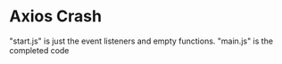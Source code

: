 # Axios Crash 



"start.js" is just the event listeners and empty functions. "main.js" is the completed code

